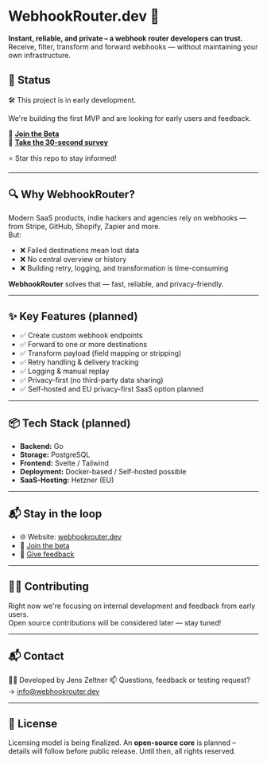 # WebhookRouter.dev 🚦

**Instant, reliable, and private – a webhook router developers can trust.**  
Receive, filter, transform and forward webhooks — without maintaining your own infrastructure.

## 🚧 Status

🛠 This project is in early development.

We're building the first MVP and are looking for early users and feedback.

🔔 **[Join the Beta](https://webhookrouter.dev#join)**  
💬 **[Take the 30-second survey](https://webhookrouter.dev#survey)**

⭐ Star this repo to stay informed!

---

## 🔍 Why WebhookRouter?

Modern SaaS products, indie hackers and agencies rely on webhooks — from Stripe, GitHub, Shopify, Zapier and more.  
But:

- ❌ Failed destinations mean lost data  
- ❌ No central overview or history  
- ❌ Building retry, logging, and transformation is time-consuming

**WebhookRouter** solves that — fast, reliable, and privacy-friendly.

---

## ✨ Key Features (planned)

- ✅ Create custom webhook endpoints
- ✅ Forward to one or more destinations
- ✅ Transform payload (field mapping or stripping)
- ✅ Retry handling & delivery tracking
- ✅ Logging & manual replay
- ✅ Privacy-first (no third-party data sharing)
- ✅ Self-hosted and EU privacy-first SaaS option planned

---

## 📦 Tech Stack (planned)

- **Backend:** Go
- **Storage:** PostgreSQL
- **Frontend:** Svelte / Tailwind
- **Deployment:** Docker-based / Self-hosted possible
- **SaaS-Hosting:** Hetzner (EU)

---

## 📬 Stay in the loop

- 🌐 Website: [webhookrouter.dev](https://webhookrouter.dev)
- 📧 [Join the beta](https://webhookrouter.dev#join)
- 📝 [Give feedback](https://webhookrouter.dev#survey)

---

## 🧑‍💻 Contributing

Right now we're focusing on internal development and feedback from early users.  
Open source contributions will be considered later — stay tuned!

---

## 📬 Contact

👨‍💻 Developed by Jens Zeltner
📫 Questions, feedback or testing request? → [info@webhookrouter.dev](mailto:info@webhookrouter.dev)

---

## 📜 License

Licensing model is being finalized. An **open-source core** is planned – details will follow before public release.
Until then, all rights reserved.